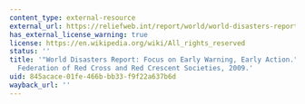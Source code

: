 ```yaml
---
content_type: external-resource
external_url: https://reliefweb.int/report/world/world-disasters-report-2009-focus-early-warning-early-action
has_external_license_warning: true
license: https://en.wikipedia.org/wiki/All_rights_reserved
status: ''
title: '"World Disasters Report: Focus on Early Warning, Early Action." International
  Federation of Red Cross and Red Crescent Societies, 2009.'
uid: 845acace-01fe-466b-bb33-f9f22a637b6d
wayback_url: ''
---
```

